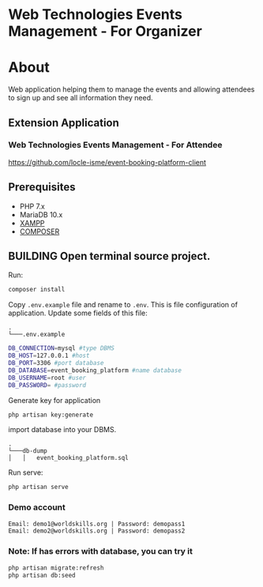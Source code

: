 # Web Technologies Events Management - For Organizer

# About

Web application helping them to manage the events and allowing attendees to sign up and see all information they need.

## Extension Application
### Web Technologies Events Management - For Attendee
https://github.com/locle-isme/event-booking-platform-client
## Prerequisites

* PHP 7.x
* MariaDB 10.x
* [XAMPP](https://www.apachefriends.org/download.html)
* [COMPOSER](https://getcomposer.org/download/)

## BUILDING Open terminal source project.

Run:

```bash
composer install
```

Copy `.env.example` file and rename to `.env`. This is file configuration of application. Update some fields of this
file:

```
.     
└───.env.example
```

```bash
DB_CONNECTION=mysql #type DBMS
DB_HOST=127.0.0.1 #host
DB_PORT=3306 #port database
DB_DATABASE=event_booking_platform #name database
DB_USERNAME=root #user
DB_PASSWORD= #password
```

Generate key for application

```bash
php artisan key:generate
 ```

import database into your DBMS.

```
.     
└───db-dump
│   │   event_booking_platform.sql
```

Run serve:

```bash
php artisan serve
```
### Demo account
```html
Email: demo1@worldskills.org | Password: demopass1
Email: demo2@worldskills.org | Password: demopass2
```

### Note: If has errors with database, you can try it

```bash
php artisan migrate:refresh
php artisan db:seed
```
